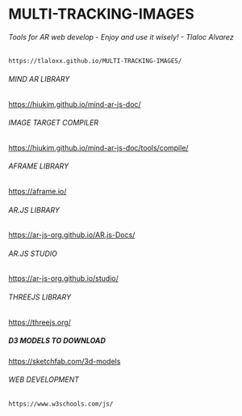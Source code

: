 # MULTI-TRACKING-IMAGES
###### Tools for AR web develop - Enjoy and use it wisely! - Tlaloc Alvarez

```
https://tlaloxx.github.io/MULTI-TRACKING-IMAGES/

```
###### MIND AR LIBRARY
https://hiukim.github.io/mind-ar-js-doc/

###### IMAGE TARGET COMPILER 
https://hiukim.github.io/mind-ar-js-doc/tools/compile/

###### AFRAME LIBRARY
https://aframe.io/ 

###### AR.JS LIBRARY
https://ar-js-org.github.io/AR.js-Docs/

###### AR.JS STUDIO
https://ar-js-org.github.io/studio/

###### THREEJS LIBRARY
https://threejs.org/

##### D3 MODELS TO DOWNLOAD
https://sketchfab.com/3d-models

###### WEB DEVELOPMENT
```
https://www.w3schools.com/js/

```


